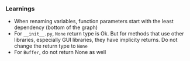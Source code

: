 ### Learnings

* When renaming variables, function parameters start with the least dependency (bottom of the graph)
* For `__init__.py`, `None` return type is Ok. But for methods that use other libraries, especially GUI libraries,
    they have implicity returns. Do not change the return type to `None`
* For `Buffer`, do not return None as well